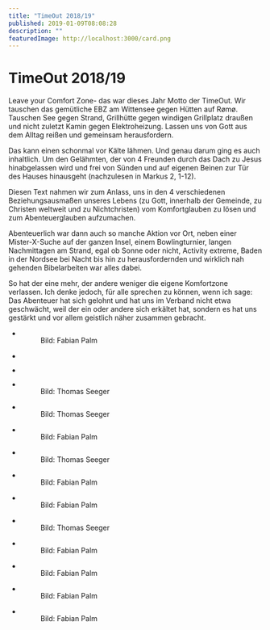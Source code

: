 ```yaml
---
title: "TimeOut 2018/19"
published: 2019-01-09T08:08:28
description: ""
featuredImage: http://localhost:3000/card.png
---
```


# TimeOut 2018/19


<p>Leave your Comfort Zone- das war dieses Jahr Motto der
TimeOut. Wir tauschen das gemütliche EBZ am Wittensee gegen Hütten auf Rømø.
Tauschen See gegen Strand, Grillhütte gegen windigen Grillplatz draußen und
nicht zuletzt Kamin gegen Elektroheizung. Lassen uns von Gott aus dem Alltag
reißen und gemeinsam herausfordern.</p>



<p>Das kann einen schonmal vor Kälte lähmen. Und genau darum
ging es auch inhaltlich. Um den Gelähmten, der von 4 Freunden durch das Dach zu
Jesus hinabgelassen wird und frei von Sünden und auf eigenen Beinen zur Tür des
Hauses hinausgeht (nachzulesen in Markus 2, 1-12).</p>



<p>Diesen Text nahmen wir zum Anlass, uns in den 4
verschiedenen Beziehungsausmaßen unseres Lebens (zu Gott, innerhalb der
Gemeinde, zu Christen weltweit und zu Nichtchristen) vom Komfortglauben zu
lösen und zum Abenteuerglauben aufzumachen.</p>



<p>Abenteuerlich war dann auch so manche Aktion vor Ort, neben
einer Mister-X-Suche auf der ganzen Insel, einem Bowlingturnier, langen
Nachmittagen am Strand, egal ob Sonne oder nicht, Activity extreme, Baden in
der Nordsee bei Nacht bis hin zu herausfordernden und wirklich nah gehenden
Bibelarbeiten war alles dabei. </p>



<p>So hat der eine mehr, der andere weniger die eigene
Komfortzone verlassen. Ich denke jedoch, für alle sprechen zu können, wenn ich
sage: Das Abenteuer hat sich gelohnt und hat uns im Verband nicht etwa
geschwächt, weil der ein oder andere sich erkältet hat, sondern es hat uns
gestärkt und vor allem geistlich näher zusammen gebracht.</p>



<ul data-carousel-extra='{"blog_id":1,"permalink":"https:\/\/www.ec-nordbund.de\/timeout-2018-19\/"}' class="wp-block-gallery columns-3 is-cropped"><li class="blocks-gallery-item"><figure><img data-attachment-id="2099" data-permalink="https://www.ec-nordbund.de/website11/" data-orig-file="https://www.ec-nordbund.de/wp-content/uploads/Website11-e1547017174137.jpg" data-orig-size="1240,1754" data-comments-opened="1" data-image-meta="{&quot;aperture&quot;:&quot;0&quot;,&quot;credit&quot;:&quot;&quot;,&quot;camera&quot;:&quot;&quot;,&quot;caption&quot;:&quot;&quot;,&quot;created_timestamp&quot;:&quot;0&quot;,&quot;copyright&quot;:&quot;&quot;,&quot;focal_length&quot;:&quot;0&quot;,&quot;iso&quot;:&quot;0&quot;,&quot;shutter_speed&quot;:&quot;0&quot;,&quot;title&quot;:&quot;&quot;,&quot;orientation&quot;:&quot;0&quot;}" data-image-title="Website11" data-image-description="" data-medium-file="https://www.ec-nordbund.de/wp-content/uploads/Website11-e1547017174137-339x480.jpg" data-large-file="https://www.ec-nordbund.de/wp-content/uploads/Website11-e1547017174137-724x1024.jpg" src="https://www.ec-nordbund.de/wp-content/uploads/Website11-e1547017174137-724x1024.jpg" alt="" data-id="2099" data-link="https://www.ec-nordbund.de/website11/" class="wp-image-2099" srcset="https://www.ec-nordbund.de/wp-content/uploads/Website11-e1547017174137-724x1024.jpg 724w, https://www.ec-nordbund.de/wp-content/uploads/Website11-e1547017174137-339x480.jpg 339w, https://www.ec-nordbund.de/wp-content/uploads/Website11-e1547017174137-768x1086.jpg 768w, https://www.ec-nordbund.de/wp-content/uploads/Website11-e1547017174137.jpg 1240w" sizes="(max-width: 724px) 100vw, 724px" /><figcaption>Bild: Fabian Palm</figcaption></figure></li><li class="blocks-gallery-item"><figure><img data-attachment-id="2092" data-permalink="https://www.ec-nordbund.de/website08/" data-orig-file="https://www.ec-nordbund.de/wp-content/uploads/Website08.jpg" data-orig-size="1754,1240" data-comments-opened="1" data-image-meta="{&quot;aperture&quot;:&quot;0&quot;,&quot;credit&quot;:&quot;&quot;,&quot;camera&quot;:&quot;&quot;,&quot;caption&quot;:&quot;&quot;,&quot;created_timestamp&quot;:&quot;0&quot;,&quot;copyright&quot;:&quot;&quot;,&quot;focal_length&quot;:&quot;0&quot;,&quot;iso&quot;:&quot;0&quot;,&quot;shutter_speed&quot;:&quot;0&quot;,&quot;title&quot;:&quot;&quot;,&quot;orientation&quot;:&quot;0&quot;}" data-image-title="Website08" data-image-description="" data-medium-file="https://www.ec-nordbund.de/wp-content/uploads/Website08-640x452.jpg" data-large-file="https://www.ec-nordbund.de/wp-content/uploads/Website08-1200x848.jpg" src="https://www.ec-nordbund.de/wp-content/uploads/Website08-1200x848.jpg" alt="" data-id="2092" data-link="https://www.ec-nordbund.de/website08/" class="wp-image-2092" srcset="https://www.ec-nordbund.de/wp-content/uploads/Website08-1200x848.jpg 1200w, https://www.ec-nordbund.de/wp-content/uploads/Website08-640x452.jpg 640w, https://www.ec-nordbund.de/wp-content/uploads/Website08-768x543.jpg 768w, https://www.ec-nordbund.de/wp-content/uploads/Website08.jpg 1754w" sizes="(max-width: 1200px) 100vw, 1200px" /></figure></li><li class="blocks-gallery-item"><figure><img data-attachment-id="2100" data-permalink="https://www.ec-nordbund.de/website12/" data-orig-file="https://www.ec-nordbund.de/wp-content/uploads/Website12-e1547017140645.jpg" data-orig-size="1240,1754" data-comments-opened="1" data-image-meta="{&quot;aperture&quot;:&quot;0&quot;,&quot;credit&quot;:&quot;&quot;,&quot;camera&quot;:&quot;&quot;,&quot;caption&quot;:&quot;&quot;,&quot;created_timestamp&quot;:&quot;0&quot;,&quot;copyright&quot;:&quot;&quot;,&quot;focal_length&quot;:&quot;0&quot;,&quot;iso&quot;:&quot;0&quot;,&quot;shutter_speed&quot;:&quot;0&quot;,&quot;title&quot;:&quot;&quot;,&quot;orientation&quot;:&quot;0&quot;}" data-image-title="Website12" data-image-description="" data-medium-file="https://www.ec-nordbund.de/wp-content/uploads/Website12-e1547017140645-339x480.jpg" data-large-file="https://www.ec-nordbund.de/wp-content/uploads/Website12-e1547017140645-724x1024.jpg" src="https://www.ec-nordbund.de/wp-content/uploads/Website12-e1547017140645-724x1024.jpg" alt="" data-id="2100" data-link="https://www.ec-nordbund.de/website12/" class="wp-image-2100" srcset="https://www.ec-nordbund.de/wp-content/uploads/Website12-e1547017140645-724x1024.jpg 724w, https://www.ec-nordbund.de/wp-content/uploads/Website12-e1547017140645-339x480.jpg 339w, https://www.ec-nordbund.de/wp-content/uploads/Website12-e1547017140645-768x1086.jpg 768w, https://www.ec-nordbund.de/wp-content/uploads/Website12-e1547017140645.jpg 1240w" sizes="(max-width: 724px) 100vw, 724px" /></figure></li><li class="blocks-gallery-item"><figure><img data-attachment-id="2095" data-permalink="https://www.ec-nordbund.de/website10/" data-orig-file="https://www.ec-nordbund.de/wp-content/uploads/Website10.jpg" data-orig-size="1754,1240" data-comments-opened="1" data-image-meta="{&quot;aperture&quot;:&quot;0&quot;,&quot;credit&quot;:&quot;&quot;,&quot;camera&quot;:&quot;&quot;,&quot;caption&quot;:&quot;&quot;,&quot;created_timestamp&quot;:&quot;0&quot;,&quot;copyright&quot;:&quot;&quot;,&quot;focal_length&quot;:&quot;0&quot;,&quot;iso&quot;:&quot;0&quot;,&quot;shutter_speed&quot;:&quot;0&quot;,&quot;title&quot;:&quot;&quot;,&quot;orientation&quot;:&quot;0&quot;}" data-image-title="Website10" data-image-description="" data-medium-file="https://www.ec-nordbund.de/wp-content/uploads/Website10-640x452.jpg" data-large-file="https://www.ec-nordbund.de/wp-content/uploads/Website10-1200x848.jpg" src="https://www.ec-nordbund.de/wp-content/uploads/Website10-1200x848.jpg" alt="" data-id="2095" data-link="https://www.ec-nordbund.de/website10/" class="wp-image-2095" srcset="https://www.ec-nordbund.de/wp-content/uploads/Website10-1200x848.jpg 1200w, https://www.ec-nordbund.de/wp-content/uploads/Website10-640x452.jpg 640w, https://www.ec-nordbund.de/wp-content/uploads/Website10-768x543.jpg 768w, https://www.ec-nordbund.de/wp-content/uploads/Website10.jpg 1754w" sizes="(max-width: 1200px) 100vw, 1200px" /><figcaption>Bild: Thomas Seeger</figcaption></figure></li><li class="blocks-gallery-item"><figure><img data-attachment-id="2085" data-permalink="https://www.ec-nordbund.de/website01/" data-orig-file="https://www.ec-nordbund.de/wp-content/uploads/Website01.jpg" data-orig-size="1754,1240" data-comments-opened="1" data-image-meta="{&quot;aperture&quot;:&quot;0&quot;,&quot;credit&quot;:&quot;&quot;,&quot;camera&quot;:&quot;&quot;,&quot;caption&quot;:&quot;&quot;,&quot;created_timestamp&quot;:&quot;0&quot;,&quot;copyright&quot;:&quot;&quot;,&quot;focal_length&quot;:&quot;0&quot;,&quot;iso&quot;:&quot;0&quot;,&quot;shutter_speed&quot;:&quot;0&quot;,&quot;title&quot;:&quot;&quot;,&quot;orientation&quot;:&quot;0&quot;}" data-image-title="Website01" data-image-description="" data-medium-file="https://www.ec-nordbund.de/wp-content/uploads/Website01-640x452.jpg" data-large-file="https://www.ec-nordbund.de/wp-content/uploads/Website01-1200x848.jpg" src="https://www.ec-nordbund.de/wp-content/uploads/Website01-1200x848.jpg" alt="" data-id="2085" data-link="https://www.ec-nordbund.de/website01/" class="wp-image-2085" srcset="https://www.ec-nordbund.de/wp-content/uploads/Website01-1200x848.jpg 1200w, https://www.ec-nordbund.de/wp-content/uploads/Website01-640x452.jpg 640w, https://www.ec-nordbund.de/wp-content/uploads/Website01-768x543.jpg 768w, https://www.ec-nordbund.de/wp-content/uploads/Website01.jpg 1754w" sizes="(max-width: 1200px) 100vw, 1200px" /><figcaption>Bild: Thomas Seeger</figcaption></figure></li><li class="blocks-gallery-item"><figure><img data-attachment-id="2088" data-permalink="https://www.ec-nordbund.de/website04/" data-orig-file="https://www.ec-nordbund.de/wp-content/uploads/Website04.jpg" data-orig-size="1754,1240" data-comments-opened="1" data-image-meta="{&quot;aperture&quot;:&quot;0&quot;,&quot;credit&quot;:&quot;&quot;,&quot;camera&quot;:&quot;&quot;,&quot;caption&quot;:&quot;&quot;,&quot;created_timestamp&quot;:&quot;0&quot;,&quot;copyright&quot;:&quot;&quot;,&quot;focal_length&quot;:&quot;0&quot;,&quot;iso&quot;:&quot;0&quot;,&quot;shutter_speed&quot;:&quot;0&quot;,&quot;title&quot;:&quot;&quot;,&quot;orientation&quot;:&quot;0&quot;}" data-image-title="Website04" data-image-description="" data-medium-file="https://www.ec-nordbund.de/wp-content/uploads/Website04-640x452.jpg" data-large-file="https://www.ec-nordbund.de/wp-content/uploads/Website04-1200x848.jpg" src="https://www.ec-nordbund.de/wp-content/uploads/Website04-1200x848.jpg" alt="" data-id="2088" data-link="https://www.ec-nordbund.de/website04/" class="wp-image-2088" srcset="https://www.ec-nordbund.de/wp-content/uploads/Website04-1200x848.jpg 1200w, https://www.ec-nordbund.de/wp-content/uploads/Website04-640x452.jpg 640w, https://www.ec-nordbund.de/wp-content/uploads/Website04-768x543.jpg 768w, https://www.ec-nordbund.de/wp-content/uploads/Website04.jpg 1754w" sizes="(max-width: 1200px) 100vw, 1200px" /><figcaption>Bild: Fabian Palm</figcaption></figure></li><li class="blocks-gallery-item"><figure><img data-attachment-id="2089" data-permalink="https://www.ec-nordbund.de/website05/" data-orig-file="https://www.ec-nordbund.de/wp-content/uploads/Website05.jpg" data-orig-size="1754,1240" data-comments-opened="1" data-image-meta="{&quot;aperture&quot;:&quot;0&quot;,&quot;credit&quot;:&quot;&quot;,&quot;camera&quot;:&quot;&quot;,&quot;caption&quot;:&quot;&quot;,&quot;created_timestamp&quot;:&quot;0&quot;,&quot;copyright&quot;:&quot;&quot;,&quot;focal_length&quot;:&quot;0&quot;,&quot;iso&quot;:&quot;0&quot;,&quot;shutter_speed&quot;:&quot;0&quot;,&quot;title&quot;:&quot;&quot;,&quot;orientation&quot;:&quot;0&quot;}" data-image-title="Website05" data-image-description="" data-medium-file="https://www.ec-nordbund.de/wp-content/uploads/Website05-640x452.jpg" data-large-file="https://www.ec-nordbund.de/wp-content/uploads/Website05-1200x848.jpg" src="https://www.ec-nordbund.de/wp-content/uploads/Website05-1200x848.jpg" alt="" data-id="2089" data-link="https://www.ec-nordbund.de/website05/" class="wp-image-2089" srcset="https://www.ec-nordbund.de/wp-content/uploads/Website05-1200x848.jpg 1200w, https://www.ec-nordbund.de/wp-content/uploads/Website05-640x452.jpg 640w, https://www.ec-nordbund.de/wp-content/uploads/Website05-768x543.jpg 768w, https://www.ec-nordbund.de/wp-content/uploads/Website05.jpg 1754w" sizes="(max-width: 1200px) 100vw, 1200px" /><figcaption>Bild: Thomas Seeger</figcaption></figure></li><li class="blocks-gallery-item"><figure><img data-attachment-id="2087" data-permalink="https://www.ec-nordbund.de/website03/" data-orig-file="https://www.ec-nordbund.de/wp-content/uploads/Website03.jpg" data-orig-size="1754,1240" data-comments-opened="1" data-image-meta="{&quot;aperture&quot;:&quot;0&quot;,&quot;credit&quot;:&quot;&quot;,&quot;camera&quot;:&quot;&quot;,&quot;caption&quot;:&quot;&quot;,&quot;created_timestamp&quot;:&quot;0&quot;,&quot;copyright&quot;:&quot;&quot;,&quot;focal_length&quot;:&quot;0&quot;,&quot;iso&quot;:&quot;0&quot;,&quot;shutter_speed&quot;:&quot;0&quot;,&quot;title&quot;:&quot;&quot;,&quot;orientation&quot;:&quot;0&quot;}" data-image-title="Website03" data-image-description="" data-medium-file="https://www.ec-nordbund.de/wp-content/uploads/Website03-640x452.jpg" data-large-file="https://www.ec-nordbund.de/wp-content/uploads/Website03-1200x848.jpg" src="https://www.ec-nordbund.de/wp-content/uploads/Website03-1200x848.jpg" alt="" data-id="2087" data-link="https://www.ec-nordbund.de/website03/" class="wp-image-2087" srcset="https://www.ec-nordbund.de/wp-content/uploads/Website03-1200x848.jpg 1200w, https://www.ec-nordbund.de/wp-content/uploads/Website03-640x452.jpg 640w, https://www.ec-nordbund.de/wp-content/uploads/Website03-768x543.jpg 768w, https://www.ec-nordbund.de/wp-content/uploads/Website03.jpg 1754w" sizes="(max-width: 1200px) 100vw, 1200px" /><figcaption>Bild: Fabian Palm</figcaption></figure></li><li class="blocks-gallery-item"><figure><img data-attachment-id="2090" data-permalink="https://www.ec-nordbund.de/website06/" data-orig-file="https://www.ec-nordbund.de/wp-content/uploads/Website06.jpg" data-orig-size="1754,1240" data-comments-opened="1" data-image-meta="{&quot;aperture&quot;:&quot;0&quot;,&quot;credit&quot;:&quot;&quot;,&quot;camera&quot;:&quot;&quot;,&quot;caption&quot;:&quot;&quot;,&quot;created_timestamp&quot;:&quot;0&quot;,&quot;copyright&quot;:&quot;&quot;,&quot;focal_length&quot;:&quot;0&quot;,&quot;iso&quot;:&quot;0&quot;,&quot;shutter_speed&quot;:&quot;0&quot;,&quot;title&quot;:&quot;&quot;,&quot;orientation&quot;:&quot;0&quot;}" data-image-title="Website06" data-image-description="" data-medium-file="https://www.ec-nordbund.de/wp-content/uploads/Website06-640x452.jpg" data-large-file="https://www.ec-nordbund.de/wp-content/uploads/Website06-1200x848.jpg" src="https://www.ec-nordbund.de/wp-content/uploads/Website06-1200x848.jpg" alt="" data-id="2090" data-link="https://www.ec-nordbund.de/website06/" class="wp-image-2090" srcset="https://www.ec-nordbund.de/wp-content/uploads/Website06-1200x848.jpg 1200w, https://www.ec-nordbund.de/wp-content/uploads/Website06-640x452.jpg 640w, https://www.ec-nordbund.de/wp-content/uploads/Website06-768x543.jpg 768w, https://www.ec-nordbund.de/wp-content/uploads/Website06.jpg 1754w" sizes="(max-width: 1200px) 100vw, 1200px" /><figcaption>Bild: Fabian Palm</figcaption></figure></li><li class="blocks-gallery-item"><figure><img data-attachment-id="2086" data-permalink="https://www.ec-nordbund.de/website02/" data-orig-file="https://www.ec-nordbund.de/wp-content/uploads/Website02.jpg" data-orig-size="1754,1240" data-comments-opened="1" data-image-meta="{&quot;aperture&quot;:&quot;0&quot;,&quot;credit&quot;:&quot;&quot;,&quot;camera&quot;:&quot;&quot;,&quot;caption&quot;:&quot;&quot;,&quot;created_timestamp&quot;:&quot;0&quot;,&quot;copyright&quot;:&quot;&quot;,&quot;focal_length&quot;:&quot;0&quot;,&quot;iso&quot;:&quot;0&quot;,&quot;shutter_speed&quot;:&quot;0&quot;,&quot;title&quot;:&quot;&quot;,&quot;orientation&quot;:&quot;0&quot;}" data-image-title="Website02" data-image-description="" data-medium-file="https://www.ec-nordbund.de/wp-content/uploads/Website02-640x452.jpg" data-large-file="https://www.ec-nordbund.de/wp-content/uploads/Website02-1200x848.jpg" src="https://www.ec-nordbund.de/wp-content/uploads/Website02-1200x848.jpg" alt="" data-id="2086" data-link="https://www.ec-nordbund.de/website02/" class="wp-image-2086" srcset="https://www.ec-nordbund.de/wp-content/uploads/Website02-1200x848.jpg 1200w, https://www.ec-nordbund.de/wp-content/uploads/Website02-640x452.jpg 640w, https://www.ec-nordbund.de/wp-content/uploads/Website02-768x543.jpg 768w, https://www.ec-nordbund.de/wp-content/uploads/Website02.jpg 1754w" sizes="(max-width: 1200px) 100vw, 1200px" /><figcaption>Bild: Thomas Seeger</figcaption></figure></li><li class="blocks-gallery-item"><figure><img data-attachment-id="2101" data-permalink="https://www.ec-nordbund.de/website13/" data-orig-file="https://www.ec-nordbund.de/wp-content/uploads/Website13-e1547016876564.jpg" data-orig-size="2480,3508" data-comments-opened="1" data-image-meta="{&quot;aperture&quot;:&quot;0&quot;,&quot;credit&quot;:&quot;&quot;,&quot;camera&quot;:&quot;&quot;,&quot;caption&quot;:&quot;&quot;,&quot;created_timestamp&quot;:&quot;0&quot;,&quot;copyright&quot;:&quot;&quot;,&quot;focal_length&quot;:&quot;0&quot;,&quot;iso&quot;:&quot;0&quot;,&quot;shutter_speed&quot;:&quot;0&quot;,&quot;title&quot;:&quot;&quot;,&quot;orientation&quot;:&quot;0&quot;}" data-image-title="Website13" data-image-description="" data-medium-file="https://www.ec-nordbund.de/wp-content/uploads/Website13-e1547016876564-339x480.jpg" data-large-file="https://www.ec-nordbund.de/wp-content/uploads/Website13-e1547016876564-724x1024.jpg" src="https://www.ec-nordbund.de/wp-content/uploads/Website13-e1547016876564-724x1024.jpg" alt="" data-id="2101" data-link="https://www.ec-nordbund.de/website13/" class="wp-image-2101" srcset="https://www.ec-nordbund.de/wp-content/uploads/Website13-e1547016876564-724x1024.jpg 724w, https://www.ec-nordbund.de/wp-content/uploads/Website13-e1547016876564-339x480.jpg 339w, https://www.ec-nordbund.de/wp-content/uploads/Website13-e1547016876564-768x1086.jpg 768w" sizes="(max-width: 724px) 100vw, 724px" /><figcaption>Bild: Fabian Palm</figcaption></figure></li><li class="blocks-gallery-item"><figure><img data-attachment-id="2093" data-permalink="https://www.ec-nordbund.de/website09/" data-orig-file="https://www.ec-nordbund.de/wp-content/uploads/Website09-e1547017187515.jpg" data-orig-size="1240,1754" data-comments-opened="1" data-image-meta="{&quot;aperture&quot;:&quot;0&quot;,&quot;credit&quot;:&quot;&quot;,&quot;camera&quot;:&quot;&quot;,&quot;caption&quot;:&quot;&quot;,&quot;created_timestamp&quot;:&quot;0&quot;,&quot;copyright&quot;:&quot;&quot;,&quot;focal_length&quot;:&quot;0&quot;,&quot;iso&quot;:&quot;0&quot;,&quot;shutter_speed&quot;:&quot;0&quot;,&quot;title&quot;:&quot;&quot;,&quot;orientation&quot;:&quot;0&quot;}" data-image-title="Website09" data-image-description="" data-medium-file="https://www.ec-nordbund.de/wp-content/uploads/Website09-e1547017187515-339x480.jpg" data-large-file="https://www.ec-nordbund.de/wp-content/uploads/Website09-e1547017187515-724x1024.jpg" src="https://www.ec-nordbund.de/wp-content/uploads/Website09-e1547017187515-724x1024.jpg" alt="" data-id="2093" data-link="https://www.ec-nordbund.de/website09/" class="wp-image-2093" srcset="https://www.ec-nordbund.de/wp-content/uploads/Website09-e1547017187515-724x1024.jpg 724w, https://www.ec-nordbund.de/wp-content/uploads/Website09-e1547017187515-339x480.jpg 339w, https://www.ec-nordbund.de/wp-content/uploads/Website09-e1547017187515-768x1086.jpg 768w, https://www.ec-nordbund.de/wp-content/uploads/Website09-e1547017187515.jpg 1240w" sizes="(max-width: 724px) 100vw, 724px" /><figcaption>Bild: Fabian Palm</figcaption></figure></li><li class="blocks-gallery-item"><figure><img data-attachment-id="2091" data-permalink="https://www.ec-nordbund.de/website07/" data-orig-file="https://www.ec-nordbund.de/wp-content/uploads/Website07.jpg" data-orig-size="1754,1240" data-comments-opened="1" data-image-meta="{&quot;aperture&quot;:&quot;0&quot;,&quot;credit&quot;:&quot;&quot;,&quot;camera&quot;:&quot;&quot;,&quot;caption&quot;:&quot;&quot;,&quot;created_timestamp&quot;:&quot;0&quot;,&quot;copyright&quot;:&quot;&quot;,&quot;focal_length&quot;:&quot;0&quot;,&quot;iso&quot;:&quot;0&quot;,&quot;shutter_speed&quot;:&quot;0&quot;,&quot;title&quot;:&quot;&quot;,&quot;orientation&quot;:&quot;0&quot;}" data-image-title="Website07" data-image-description="" data-medium-file="https://www.ec-nordbund.de/wp-content/uploads/Website07-640x452.jpg" data-large-file="https://www.ec-nordbund.de/wp-content/uploads/Website07-1200x848.jpg" src="https://www.ec-nordbund.de/wp-content/uploads/Website07-1200x848.jpg" alt="" data-id="2091" data-link="https://www.ec-nordbund.de/website07/" class="wp-image-2091" srcset="https://www.ec-nordbund.de/wp-content/uploads/Website07-1200x848.jpg 1200w, https://www.ec-nordbund.de/wp-content/uploads/Website07-640x452.jpg 640w, https://www.ec-nordbund.de/wp-content/uploads/Website07-768x543.jpg 768w, https://www.ec-nordbund.de/wp-content/uploads/Website07.jpg 1754w" sizes="(max-width: 1200px) 100vw, 1200px" /><figcaption>Bild: Fabian Palm</figcaption></figure></li><li class="blocks-gallery-item"><figure><img data-attachment-id="2102" data-permalink="https://www.ec-nordbund.de/website14/" data-orig-file="https://www.ec-nordbund.de/wp-content/uploads/Website14.jpg" data-orig-size="1754,1240" data-comments-opened="1" data-image-meta="{&quot;aperture&quot;:&quot;0&quot;,&quot;credit&quot;:&quot;&quot;,&quot;camera&quot;:&quot;&quot;,&quot;caption&quot;:&quot;&quot;,&quot;created_timestamp&quot;:&quot;0&quot;,&quot;copyright&quot;:&quot;&quot;,&quot;focal_length&quot;:&quot;0&quot;,&quot;iso&quot;:&quot;0&quot;,&quot;shutter_speed&quot;:&quot;0&quot;,&quot;title&quot;:&quot;&quot;,&quot;orientation&quot;:&quot;0&quot;}" data-image-title="Website14" data-image-description="" data-medium-file="https://www.ec-nordbund.de/wp-content/uploads/Website14-640x452.jpg" data-large-file="https://www.ec-nordbund.de/wp-content/uploads/Website14-1200x848.jpg" src="https://www.ec-nordbund.de/wp-content/uploads/Website14-1200x848.jpg" alt="" data-id="2102" data-link="https://www.ec-nordbund.de/website14/" class="wp-image-2102" srcset="https://www.ec-nordbund.de/wp-content/uploads/Website14-1200x848.jpg 1200w, https://www.ec-nordbund.de/wp-content/uploads/Website14-640x452.jpg 640w, https://www.ec-nordbund.de/wp-content/uploads/Website14-768x543.jpg 768w, https://www.ec-nordbund.de/wp-content/uploads/Website14.jpg 1754w" sizes="(max-width: 1200px) 100vw, 1200px" /><figcaption>Bild: Fabian Palm</figcaption></figure></li></ul>
